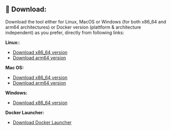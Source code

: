 ## 💾 Download:
Download the tool either for Linux, MacOS or Windows (for both x86_64 and arm64 architectures) or Docker version (plattform & architecture independent) as you prefer, directly from following links:

**Linux:**:  
  - [Download x86_64 version](https://github.com/jaimetur/PhotoMigrator/releases/download/v3.3.0-RC/PhotoMigrator_v3.3.0-RC_linux_x86_64.zip)  
  - [Download arm64 version](https://github.com/jaimetur/PhotoMigrator/releases/download/v3.3.0-RC/PhotoMigrator_v3.3.0-RC_linux_arm64.zip)  

**Mac OS:**
  - [Download x86_64 version](https://github.com/jaimetur/PhotoMigrator/releases/download/v3.3.0-RC/PhotoMigrator_v3.3.0-RC_macos_x86_64.zip)  
  - [Download arm64 version](https://github.com/jaimetur/PhotoMigrator/releases/download/v3.3.0-RC/PhotoMigrator_v3.3.0-RC_macos_arm64.zip)  

**Windows:**  
  - [Download x86_64 version](https://github.com/jaimetur/PhotoMigrator/releases/download/v3.3.0-RC/PhotoMigrator_v3.3.0-RC_windows_x86_64.zip)  

**Docker Launcher:**  
  - [Download Docker Launcher](https://github.com/jaimetur/PhotoMigrator/releases/download/v3.3.0-RC/PhotoMigrator_v3.3.0-RC_docker.zip)  

